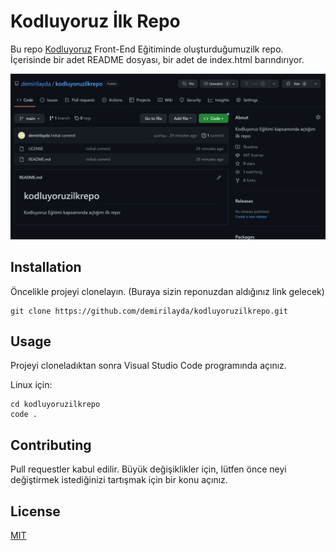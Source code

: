 # **Kodluyoruz İlk Repo**

Bu repo [Kodluyoruz](https://kodluyoruz.org) Front-End Eğitiminde oluşturduğumuzilk repo. İçerisinde bir adet README dosyası, bir adet de index.html barındırıyor.

![proje görseli](https://github.com/demirilayda/kodluyoruzilkrepo/blob/main/image.PNG)

## Installation

Öncelikle projeyi clonelayın. (Buraya sizin reponuzdan aldığınız link gelecek)

```
git clone https://github.com/demirilayda/kodluyoruzilkrepo.git
```

## Usage

Projeyi cloneladıktan sonra Visual Studio Code programında açınız.

Linux için:

```linux
cd kodluyoruzilkrepo
code .
```
 ## Contributing

 Pull requestler kabul edilir. Büyük değişiklikler için, lütfen önce neyi değiştirmek istediğinizi tartışmak için bir konu açınız.

 ## License

 [MIT](https://mit.edu)



